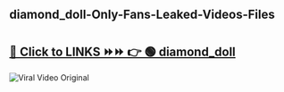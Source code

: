 
 ## diamond_doll-Only-Fans-Leaked-Videos-Files

# <h2><a href="https://mediaupload.pro?diamond_doll">🔗 Click to LINKS ⏩⏩ 👉 🟢 diamond_doll </a></h2>

<a href="https://mediaupload.pro?diamond_doll" rel="nofollow" data-target="animated-image.originalLink"><img src="https://i.ibb.co.com/xMMVF88/686577567.gif" alt="Viral Video Original" style="max-width: 100%; display: inline-block;" data-target="animated-image.originalImage"></a>